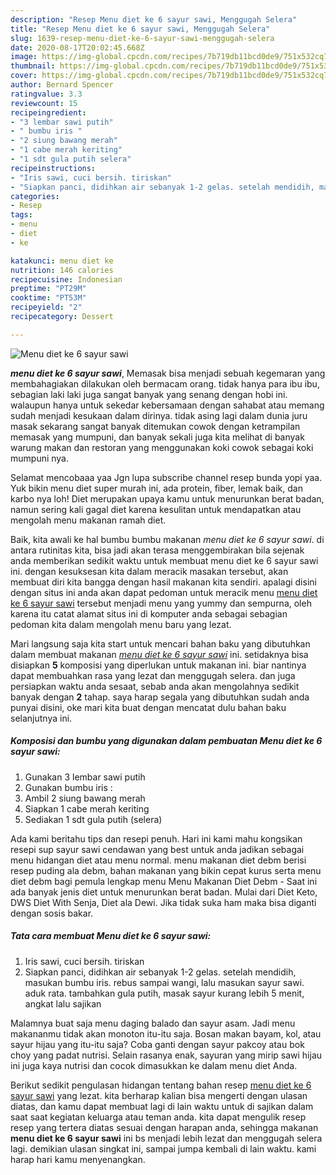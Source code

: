 ```yaml
---
description: "Resep Menu diet ke 6 sayur sawi, Menggugah Selera"
title: "Resep Menu diet ke 6 sayur sawi, Menggugah Selera"
slug: 1639-resep-menu-diet-ke-6-sayur-sawi-menggugah-selera
date: 2020-08-17T20:02:45.668Z
image: https://img-global.cpcdn.com/recipes/7b719db11bcd0de9/751x532cq70/menu-diet-ke-6-sayur-sawi-foto-resep-utama.jpg
thumbnail: https://img-global.cpcdn.com/recipes/7b719db11bcd0de9/751x532cq70/menu-diet-ke-6-sayur-sawi-foto-resep-utama.jpg
cover: https://img-global.cpcdn.com/recipes/7b719db11bcd0de9/751x532cq70/menu-diet-ke-6-sayur-sawi-foto-resep-utama.jpg
author: Bernard Spencer
ratingvalue: 3.3
reviewcount: 15
recipeingredient:
- "3 lembar sawi putih"
- " bumbu iris "
- "2 siung bawang merah"
- "1 cabe merah keriting"
- "1 sdt gula putih selera"
recipeinstructions:
- "Iris sawi, cuci bersih. tiriskan"
- "Siapkan panci, didihkan air sebanyak 1-2 gelas. setelah mendidih, masukan bumbu iris. rebus sampai wangi, lalu masukan sayur sawi. aduk rata. tambahkan gula putih, masak sayur kurang lebih 5 menit, angkat lalu sajikan"
categories:
- Resep
tags:
- menu
- diet
- ke

katakunci: menu diet ke 
nutrition: 146 calories
recipecuisine: Indonesian
preptime: "PT29M"
cooktime: "PT53M"
recipeyield: "2"
recipecategory: Dessert

---
```



![Menu diet ke 6 sayur sawi](https://img-global.cpcdn.com/recipes/7b719db11bcd0de9/751x532cq70/menu-diet-ke-6-sayur-sawi-foto-resep-utama.jpg)

<b><i>menu diet ke 6 sayur sawi</i></b>, Memasak bisa menjadi sebuah kegemaran yang membahagiakan dilakukan oleh bermacam orang. tidak hanya para ibu ibu, sebagian laki laki juga sangat banyak yang senang dengan hobi ini. walaupun hanya untuk sekedar kebersamaan dengan sahabat atau memang sudah menjadi kesukaan dalam dirinya. tidak asing lagi dalam dunia juru masak sekarang sangat banyak ditemukan cowok dengan ketrampilan memasak yang mumpuni, dan banyak sekali juga kita melihat di banyak warung makan dan restoran yang menggunakan koki cowok sebagai koki mumpuni nya.

Selamat mencobaaa yaa Jgn lupa subscribe channel resep bunda yopi yaa. Yuk bikin menu diet super murah ini, ada protein, fiber, lemak baik, dan karbo nya loh! Diet merupakan upaya kamu untuk menurunkan berat badan, namun sering kali gagal diet karena kesulitan untuk mendapatkan atau mengolah menu makanan ramah diet.

Baik, kita awali ke hal bumbu bumbu makanan <i>menu diet ke 6 sayur sawi</i>. di antara rutinitas kita, bisa jadi akan terasa menggembirakan bila sejenak anda memberikan sedikit waktu untuk membuat menu diet ke 6 sayur sawi ini. dengan kesuksesan kita dalam meracik masakan tersebut, akan membuat diri kita bangga dengan hasil makanan kita sendiri. apalagi disini dengan situs ini anda akan dapat pedoman untuk meracik menu <u>menu diet ke 6 sayur sawi</u> tersebut menjadi menu yang yummy dan sempurna, oleh karena itu catat alamat situs ini di komputer anda sebagai sebagian pedoman kita dalam mengolah menu baru yang lezat.


Mari langsung saja kita start untuk mencari bahan baku yang dibutuhkan dalam membuat makanan <u><i>menu diet ke 6 sayur sawi</i></u> ini. setidaknya bisa disiapkan <b>5</b> komposisi yang diperlukan untuk makanan ini. biar nantinya dapat membuahkan rasa yang lezat dan menggugah selera. dan juga persiapkan waktu anda sesaat, sebab anda akan mengolahnya sedikit banyak dengan <b>2</b> tahap. saya harap segala yang dibutuhkan sudah anda punyai disini, oke mari kita buat dengan mencatat dulu bahan baku selanjutnya ini.

<!--inarticleads1-->

##### Komposisi dan bumbu yang digunakan dalam pembuatan Menu diet ke 6 sayur sawi:

1. Gunakan 3 lembar sawi putih
1. Gunakan  bumbu iris :
1. Ambil 2 siung bawang merah
1. Siapkan 1 cabe merah keriting
1. Sediakan 1 sdt gula putih (selera)


Ada kami beritahu tips dan resepi penuh. Hari ini kami mahu kongsikan resepi sup sayur sawi cendawan yang best untuk anda jadikan sebagai menu hidangan diet atau menu normal. menu makanan diet debm berisi resep puding ala debm, bahan makanan yang bikin cepat kurus serta menu diet debm bagi pemula lengkap menu Menu Makanan Diet Debm - Saat ini ada banyak jenis diet untuk menurunkan berat badan. Mulai dari Diet Keto, DWS Diet With Senja, Diet ala Dewi. Jika tidak suka ham maka bisa diganti dengan sosis bakar. 

<!--inarticleads2-->

##### Tata cara membuat Menu diet ke 6 sayur sawi:

1. Iris sawi, cuci bersih. tiriskan
1. Siapkan panci, didihkan air sebanyak 1-2 gelas. setelah mendidih, masukan bumbu iris. rebus sampai wangi, lalu masukan sayur sawi. aduk rata. tambahkan gula putih, masak sayur kurang lebih 5 menit, angkat lalu sajikan


Malamnya buat saja menu daging balado dan sayur asam. Jadi menu makananmu tidak akan monoton itu-itu saja. Bosan makan bayam, kol, atau sayur hijau yang itu-itu saja? Coba ganti dengan sayur pakcoy atau bok choy yang padat nutrisi. Selain rasanya enak, sayuran yang mirip sawi hijau ini juga kaya nutrisi dan cocok dimasukkan ke dalam menu diet Anda. 

Berikut sedikit pengulasan hidangan tentang bahan resep <u>menu diet ke 6 sayur sawi</u> yang lezat. kita berharap kalian bisa mengerti dengan ulasan diatas, dan kamu dapat membuat lagi di lain waktu untuk di sajikan dalam saat saat kegiatan keluarga atau teman anda. kita dapat mengulik resep resep yang tertera diatas sesuai dengan harapan anda, sehingga makanan <b>menu diet ke 6 sayur sawi</b> ini bs menjadi lebih lezat dan menggugah selera lagi. demikian ulasan singkat ini, sampai jumpa kembali di lain waktu. kami harap hari kamu menyenangkan.

